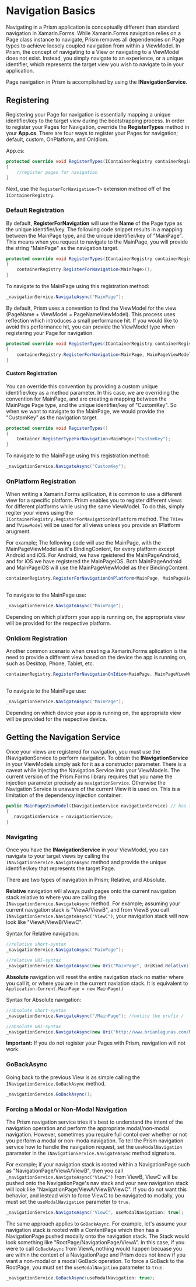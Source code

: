 # Navigation Basics

Navigating in a Prism application is conceptually different than standard navigation in Xamarin.Forms.  While Xamarin.Forms navigation relies on a Page class instance to navigate, Prism removes all dependencies on Page types to achieve loosely coupled navigation from within a ViewModel.  In Prism, the concept of navigating to a View or navigating to a ViewModel does not exist.  Instead, you simply navigate to an experience, or a unique identifier, which represents the target view you wish to navigate to in your application.

Page navigation in Prism is accomplished by using the **INavigationService**.

## Registering

Registering your Page for navigation is essentially mapping a unique identifier/key to the target view during the bootstrapping process.  In order to register your Pages for Navigation, override the **RegisterTypes** method in your **App.cs**. There are four ways to register your Pages for navigation; default, custom, OnPlatform, and OnIdiom.

App.cs:

```cs
protected override void RegisterTypes(IContainerRegistry containerRegistry)
{
    //register pages for navigation
}
```

Next, use the `RegisterForNavigation<T>` extension method off of the `IContainerRegistry`.  

### Default Registration

By default, **RegisterForNavigation** will use the **Name** of the Page type as the unique identifier/key.  The following code snippet results in a mapping between the MainPage type, and the unique identifier/key of "MainPage".  This means when you request to navigate to the MainPage, you will provide the string "MainPage" as the navigation target.

```cs
protected override void RegisterTypes(IContainerRegistry containerRegistry)
{
    containerRegistry.RegisterForNavigation<MainPage>();
}
```

To navigate to the MainPage using this registration method:

```cs
_navigationService.NavigateAsync("MainPage");
```

By default, Prism uses a convention to find the ViewModel for the view (PageName + ViewModel = PageNameViewModel). This process uses reflection which introduces a small performance hit. If you would like to avoid this performance hit, you can provide the ViewModel type when registering your Page for navigation.

```cs
protected override void RegisterTypes(IContainerRegistry containerRegistry)
{
    containerRegistry.RegisterForNavigation<MainPage, MainPageViewModel>();
}
```

#### Custom Registration

You can override this convention by providing a custom unique identifier/key as a method parameter.  In this case, we are overriding the convention for MainPage, and are creating a mapping between the MainPage Page type, and the unique identifier/key of "CustomKey".  So when we want to navigate to the MainPage, we would provide the "CustomKey" as the navigation target.

```cs
protected override void RegisterTypes()
{
    Container.RegisterTypeForNavigation<MainPage>("CustomKey");
}
```

To navigate to the MainPage using this registration method:

```cs
_navigationService.NavigateAsync("CustomKey");
```

### OnPlatform Registration

When writing a Xamarin.Forms apllication, it is common to use a different view for a specific platform. Prism enables you to register different views for different platforms while using the same ViewModel. To do this, simply regiter your views using the `IContainerRegistry.RegisterForNavigationOnPlatform` method. The `TView` and `TViewModel` will be used for all views unless you provide an IPlatform arugment.

For example; The following code will use the MainPage, with the MainPageViewModel as it's BindingContent, for every platform except Android and iOS.  For Android, we have rgeistered the MainPageAndroid, and for iOS we have registered the MainPageiOS. Both MainPageAndroid and MainPageiOS will use the MainPageViewModel as their BindingContent.

```cs
containerRegistry.RegisterForNavigationOnPlatform<MainPage, MainPageViewModel>(new Platform<MainPageAndroid>(RuntimePlatform.Android),
                                                                               new Platform<MainPageiOS>(RuntimePlatform.iOS));
```

To navigate to the MainPage use:

```cs
_navigationService.NavigateAsync("MainPage");
```

Depending on which platform your app is running on, the appropriate view will be provided for the respective platform.

### OnIdiom Registration

Another common scenario when creating a Xamarin.Forms aplication is the need to provide a different view based on the device the app is running on, such as Desktop, Phone, Tablet, etc.  

```cs
containerRegistry.RegisterForNavigationOnIdiom<MainPage, MainPageViewModel>(desktopView: typeof(MainPageDesktop),
                                                                            tabletView: typeof(MainPageTablet));
```

To navigate to the MainPage use:

```cs
_navigationService.NavigateAsync("MainPage");
```

Depending on which device your app is running on, the appropriate view will be provided for the respective device.

## Getting the Navigation Service

Once your views are registered for navigation, you must use the INavigationService to perform navigation.  To obtain the **INavigationService** in your ViewModels simply ask for it as a constructor parameter.  There is a caveat while injecting the Navigation Service into your ViewModels. The current version of the Prism.Forms library requires that you name the injection parameter precisely as ```navigationService```. Otherwise the Navigation Service is unaware of the current View it is used on.  This is a limitation of the dependency injection container.

```cs
public MainPageViewModel(INavigationService navigationService) // has to be named correctly
{
  _navigationService = navigationService;
}
```

### Navigating

Once you have the **INavigationService** in your ViewModel, you can navigate to your target views by calling the `INavigationService.NavigateAsync` method and provide the unique identifier/key that represents the target Page.

There are two types of navigation in Prism; Relative, and Absolute.

**Relative** navigation will always push pages onto the current navigation stack relative to where you are calling the `INavigationService.NavigateAsync` method. For example; assuming your current navigation stack is "ViewA/ViewB", and from ViewB you call `INavigationService.NavigateAsync("ViewC")`, your navigation stack will now look like "ViewA/ViewB/ViewC".

Syntax for Relative navigation:
```cs
//relative short-syntax
_navigationService.NavigateAsync("MainPage");

//relative URI-syntax
_navigationService.NavigateAsync(new Uri("MainPage", UriKind.Relative));
```

**Absolute** navigation will reset the entire navigation stack no matter where you call it, or where you are in the current naviation stack. It is equivalent to `Application.Current.MainPage = new MainPage()`

Syntax for Absolute navigation:
```cs
//absolute short-syntax
_navigationService.NavigateAsync("/MainPage"); //notice the prefix /

//absolute URI-syntax
_navigationService.NavigateAsync(new Uri("http://www.brianlagunas.com/MainPage", UriKind.Absolute));
```

**Important:** If you do not register your Pages with Prism, navigation will not work.

### GoBackAsync

Going back to the previous View is as simple calling the `INavigationService.GoBackAsync` method. 

```cs
_navigationService.GoBackAsync();
```

### Forcing a Modal or Non-Modal Navigation

The Prism navigation service tries it's best to understand the intent of the navigation operation and perform the appropriate modal/non-modal navigation. However, sometimes you require full contol over whether or not you perform a modal or non-moda navigation.  To tell the Prism navigation service how to handle the navigation request, set the `useModalNavigation` parameter in the `INavigationService.NavigateAsync` method signature.

For example; if your navigation stack is rooted within a NavigationPage such as "NavigationPage/ViewA/ViewB", then you call `_navigationService.NavigateAsync("ViewC")` from ViewB, ViewC will be pushed onto the NavigationPage's nav stack and your new navigation stack will look like "NavigationPage/ViewA/ViewB/ViewC".  If you do not want this behavior, and instead wish to force ViewC to be navigated to modally, you must set the `useModalNavigation` parameter to `true`.

```cs
_navigationService.NavigateAsync("ViewC", useModalNavigation: true);
```

The same approach applies to `GoBackAsync`.  For example, let's assume your navigation stack is rooted with a ContentPage which then has a NavigationPage pushed modally onto the navigation stack.  The Stack would look something like "RootPage/NavigationPage/ViewA".  In this case, if you were to call `GoBackAsync` from ViewA, nothing would happen becuase you are within the context of a NavigationPage and Prism does not know if you want a non-modal or a modal GoBack operation.  To force a GoBack to the RootPage, you must set the `useModalNavgation` parameter to `true`.

```cs
_navigationService.GoBackAsync(useModalNavigation: true);
```
